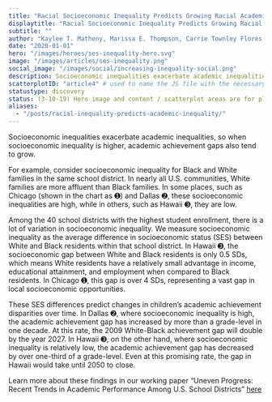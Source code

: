 ```yaml
---
title: "Racial Socioeconomic Inequality Predicts Growing Racial Academic Inequality"
displaytitle: "Racial Socioeconomic Inequality Predicts Growing Racial Academic Inequality"
subtitle: ""
author: "Kaylee T. Matheny, Marissa E. Thompson, Carrie Townley Flores, & sean f. reardon"
date: "2020-01-01"
hero: "/images/heroes/ses-inequality-hero.svg"
image: "/images/articles/ses-inequality.png"
social_image: "/images/social/increasing-inequality-social.png"
description: Socioeconomic inequalities exacerbate academic inequalities, so when socioeconomic inequality is higher, academic achievement gaps also tend to grow.
scatterplotID: "article4" # used to name the JS file with the necessary states and prop attributes
statustype: discovery
status: (3-10-19) Hero image and content / scatterplot areas are for placement only. Add breadcrumb nav to all 3rd-level pages.
aliases:
  - "/posts/racial-inequality-predicts-academic-inequality/"
---
```


<span class="drop-cap">S</span>ocioeconomic inequalities exacerbate academic inequalities, so when socioeconomic inequality is higher, academic achievement gaps also tend to grow. 

For example, consider socioeconomic inequality for Black and White families in the same school district. In nearly all U.S. communities, White families are more affluent than Black families. In some places, such as Chicago (shown in the chart as <span class="colorcircle color-orange">➊</span>) and Dallas <span class="colorcircle color-purple">➋</span>, these socioeconomic inequalities are high, while in others, such as Hawaii <span class="colorcircle color-burntred">➌</span>, they are low.

Among the 40 school districts with the highest student enrollment, there is a lot of variation in socioeconomic inequality. We measure socioeconomic inequality as the average difference in socioeconomic status (SES) between White and Black residents within that school district. In Hawaii <span class="colorcircle color-burntred">➌</span>, the socioeconomic gap between White and Black residents is only 0.5 SDs, which means White residents have a relatively small advantage in income, educational attainment, and employment when compared to Black residents. In Chicago <span class="colorcircle color-orange">➊</span>, this gap is over 4 SDs, representing a vast gap in local socioeconomic opportunities.

These SES differences predict changes in children’s academic achievement disparities over time. In Dallas <span class="colorcircle color-purple">➋</span>, where socioeconomic inequality is high, the academic achievement gap has increased by more than a grade-level in one decade. At this rate, the 2009 White-Black achievement gap will double by the year 2027. In Hawaii <span class="colorcircle color-burntred">➌</span>, on the other hand, where socioeconomic inequality is relatively low, the academic achievement gap has decreased by over one-third of a grade-level. Even at this promising rate, the gap in Hawaii  would take until 2050 to close.

Learn more about these findings in our working paper “Uneven Progress: Recent Trends in Academic Performance Among U.S. School Districts” <a href='/research'>here</a>
